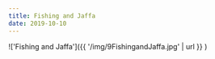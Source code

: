 ```yaml
---
title: Fishing and Jaffa
date: 2019-10-10
---
```


!['Fishing and Jaffa']({{ '/img/9FishingandJaffa.jpg' | url }} )
<br>
